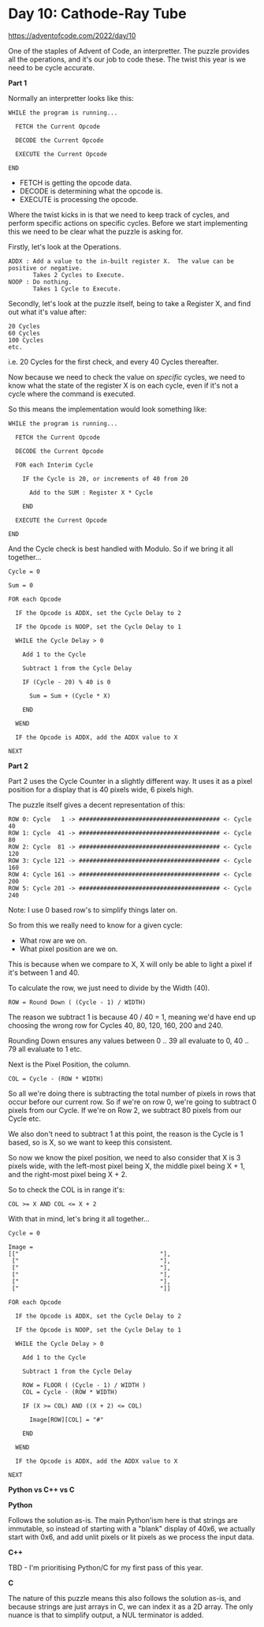 # Day 10: Cathode-Ray Tube

https://adventofcode.com/2022/day/10

One of the staples of Advent of Code, an interpretter.  The puzzle provides all the operations, and it's our job to code these.  The twist this year is we need to be cycle accurate.

**Part 1**

Normally an interpretter looks like this:

    WHILE the program is running...

      FETCH the Current Opcode

      DECODE the Current Opcode

      EXECUTE the Current Opcode

    END

- FETCH is getting the opcode data.
- DECODE is determining what the opcode is.
- EXECUTE is processing the opcode.

Where the twist kicks in is that we need to keep track of cycles, and perform specific actions on specific cycles.  Before we start implementing this we need to be clear what the puzzle is asking for.

Firstly, let's look at the Operations.

    ADDX : Add a value to the in-built register X.  The value can be positive or negative.
           Takes 2 Cycles to Execute.
    NOOP : Do nothing.
           Takes 1 Cycle to Execute.

Secondly, let's look at the puzzle itself, being to take a Register X, and find out what it's value after:

    20 Cycles
    60 Cycles
    100 Cycles
    etc.

i.e. 20 Cycles for the first check, and every 40 Cycles thereafter.

Now because we need to check the value on *specific* cycles, we need to know what the state of the register X is on each cycle, even if it's not a cycle where the command is executed.

So this means the implementation would look something like:

    WHILE the program is running...

      FETCH the Current Opcode

      DECODE the Current Opcode

      FOR each Interim Cycle

        IF the Cycle is 20, or increments of 40 from 20

          Add to the SUM : Register X * Cycle

        END

      EXECUTE the Current Opcode

    END

And the Cycle check is best handled with Modulo.  So if we bring it all together...

    Cycle = 0

    Sum = 0

    FOR each Opcode

      IF the Opcode is ADDX, set the Cycle Delay to 2

      IF the Opcode is NOOP, set the Cycle Delay to 1

      WHILE the Cycle Delay > 0

        Add 1 to the Cycle

        Subtract 1 from the Cycle Delay

        IF (Cycle - 20) % 40 is 0

          Sum = Sum + (Cycle * X)

        END

      WEND

      IF the Opcode is ADDX, add the ADDX value to X

    NEXT


**Part 2**

Part 2 uses the Cycle Counter in a slightly different way.  It uses it as a pixel position for a display that is 40 pixels wide, 6 pixels high.

The puzzle itself gives a decent representation of this:

    ROW 0: Cycle   1 -> ######################################## <- Cycle  40
    ROW 1: Cycle  41 -> ######################################## <- Cycle  80
    ROW 2: Cycle  81 -> ######################################## <- Cycle 120
    ROW 3: Cycle 121 -> ######################################## <- Cycle 160
    ROW 4: Cycle 161 -> ######################################## <- Cycle 200
    ROW 5: Cycle 201 -> ######################################## <- Cycle 240

Note: I use 0 based row's to simplify things later on.

So from this we really need to know for a given cycle:
- What row are we on.
- What pixel position are we on.

This is because when we compare to X, X will only be able to light a pixel if it's between 1 and 40.

To calculate the row, we just need to divide by the Width (40).

    ROW = Round Down ( (Cycle - 1) / WIDTH)

The reason we subtract 1 is because 40 / 40 = 1, meaning we'd have end up choosing the wrong row for Cycles 40, 80, 120, 160, 200 and 240.

Rounding Down ensures any values between 0 .. 39 all evaluate to 0, 40 .. 79 all evaluate to 1 etc.

Next is the Pixel Position, the column.

    COL = Cycle - (ROW * WIDTH)

So all we're doing there is subtracting the total number of pixels in rows that occur before our current row.  So if we're on row 0, we're going to subtract 0 pixels from our Cycle.  If we're on Row 2, we subtract 80 pixels from our Cycle etc.

We also don't need to subtract 1 at this point, the reason is the Cycle is 1 based, so is X, so we want to keep this consistent.

So now we know the pixel position, we need to also consider that X is 3 pixels wide, with the left-most pixel being X, the middle pixel being X + 1, and the right-most pixel being X + 2.

So to check the COL is in range it's:

    COL >= X AND COL <= X + 2

With that in mind, let's bring it all together...

    Cycle = 0

    Image =
    [["                                        "],
     ["                                        "],
     ["                                        "],
     ["                                        "],
     ["                                        "],
     ["                                        "]]

    FOR each Opcode

      IF the Opcode is ADDX, set the Cycle Delay to 2

      IF the Opcode is NOOP, set the Cycle Delay to 1

      WHILE the Cycle Delay > 0

        Add 1 to the Cycle

        Subtract 1 from the Cycle Delay

        ROW = FLOOR ( (Cycle - 1) / WIDTH )
        COL = Cycle - (ROW * WIDTH)

        IF (X >= COL) AND ((X + 2) <= COL)

          Image[ROW][COL] = "#"
        
        END

      WEND

      IF the Opcode is ADDX, add the ADDX value to X

    NEXT

**Python vs C++ vs C**

**Python**

Follows the solution as-is.  The main Python'ism here is that strings are immutable, so instead of starting with a "blank" display of 40x6, we actually start with 0x6, and add unlit pixels or lit pixels as we process the input data.

**C++**

TBD - I'm prioritising Python/C for my first pass of this year.

**C**

The nature of this puzzle means this also follows the solution as-is, and because strings are just arrays in C, we can index it as a 2D array.  The only nuance is that to simplify output, a NUL terminator is added.
